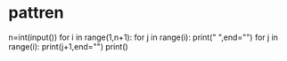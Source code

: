 # pattren
n=int(input())
for i in range(1,n+1):
            for j in range(i):
                print(" ",end="")
            for j in range(i):
                print(j+1,end="")
            print()
